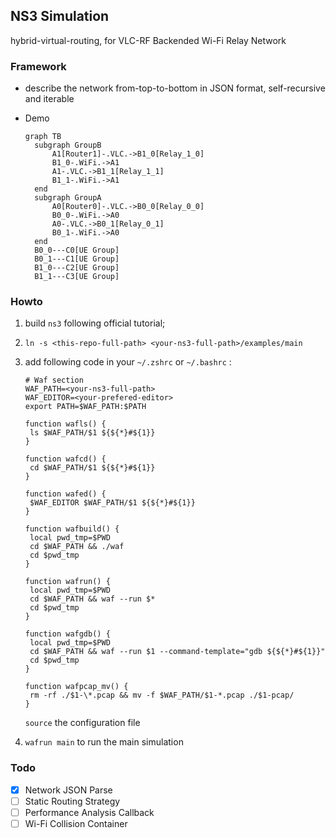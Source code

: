 ## NS3 Simulation

hybrid-virtual-routing, for VLC-RF Backended Wi-Fi Relay Network

### Framework

* describe the network from-top-to-bottom in JSON format, self-recursive and iterable

* Demo

  ```mermaid
  graph TB
  	subgraph GroupB
  		A1[Router1]-.VLC.->B1_0[Relay_1_0]
  		B1_0-.WiFi.->A1
  		A1-.VLC.->B1_1[Relay_1_1]
  		B1_1-.WiFi.->A1
  	end
  	subgraph GroupA
  		A0[Router0]-.VLC.->B0_0[Relay_0_0]
  		B0_0-.WiFi.->A0
  		A0-.VLC.->B0_1[Relay_0_1]
  		B0_1-.WiFi.->A0
  	end
  	B0_0---C0[UE Group]
  	B0_1---C1[UE Group]
  	B1_0---C2[UE Group]
  	B1_1---C3[UE Group]
  ```

### Howto

1. build `ns3` following official tutorial;

2. `ln -s <this-repo-full-path> <your-ns3-full-path>/examples/main`

3. add following code in your `~/.zshrc` or `~/.bashrc` :

   ```shell
   # Waf section
   WAF_PATH=<your-ns3-full-path>
   WAF_EDITOR=<your-prefered-editor>
   export PATH=$WAF_PATH:$PATH

   function wafls() {
   	ls $WAF_PATH/$1 ${${*}#${1}}
   }

   function wafcd() {
   	cd $WAF_PATH/$1 ${${*}#${1}}
   }

   function wafed() {
   	$WAF_EDITOR $WAF_PATH/$1 ${${*}#${1}}
   }

   function wafbuild() {
   	local pwd_tmp=$PWD
   	cd $WAF_PATH &&	./waf
   	cd $pwd_tmp
   }

   function wafrun() {
   	local pwd_tmp=$PWD
   	cd $WAF_PATH &&	waf --run $*
   	cd $pwd_tmp
   }

   function wafgdb() {
   	local pwd_tmp=$PWD
   	cd $WAF_PATH &&	waf --run $1 --command-template="gdb ${${*}#${1}}"
   	cd $pwd_tmp
   }

   function wafpcap_mv() {
   	rm -rf ./$1-\*.pcap && mv -f $WAF_PATH/$1-*.pcap ./$1-pcap/
   }
   ```

   `source` the configuration file

4. `wafrun main` to run the main simulation

### Todo
- [x] Network JSON Parse
- [ ] Static Routing Strategy
- [ ] Performance Analysis Callback
- [ ] Wi-Fi Collision Container
